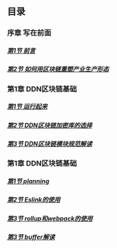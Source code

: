 ## 目录

### 序章 写在前面
##### [第1节 前言](00/01-前言)
##### [第2节 如何用区块链重塑产业生产形态](00/02-如何用区块链重塑产业生产形态)

### 第1章 DDN区块链基础
##### [第1节 运行起来](01/01-运行起来)
##### [第2节 DDN区块链加密库的选择](01/02-DDN区块链加密库的选择)
##### [第3节 DDN区块链模块规范解读](01/03-DDN区块链模块规范解读)

### 第1章 DDN区块链基础
##### [第1节 planning](02/01-planning)
##### [第2节 Eslink的使用](02/02-Eslink的使用)
##### [第3节 rollup和webpack的使用](02/03-rollup和webpack的使用)
##### [第3节 buffer解读](02/03-buffer解读)

